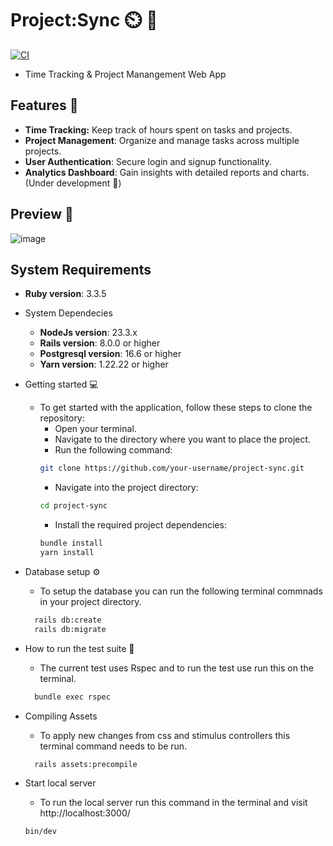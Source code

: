 # Project:Sync ⏲️ 📁 
[![CI](https://github.com/AndreMigz/project_sync/actions/workflows/ci.yml/badge.svg)](https://github.com/AndreMigz/project_sync/actions/workflows/ci.yml)
- Time Tracking & Project Manangement Web App

## Features 🚀
- **Time Tracking:** Keep track of hours spent on tasks and projects.
- **Project Management**: Organize and manage tasks across multiple projects.
- **User Authentication**: Secure login and signup functionality.
- **Analytics Dashboard**: Gain insights with detailed reports and charts. (Under development 🚧)

## Preview 👀
![image](https://github.com/user-attachments/assets/a4badef8-970a-4fed-96a4-d0ab107e22ea)


## System Requirements
* **Ruby version**: 3.3.5
* System Dependecies
  * **NodeJs version**: 23.3.x
  * **Rails version**: 8.0.0 or higher
  * **Postgresql version**: 16.6 or higher
  * **Yarn version**: 1.22.22 or higher
* Getting started 💻
  - To get started with the application, follow these steps to clone the repository:
    - Open your terminal.
    - Navigate to the directory where you want to place the project.
    - Run the following command:
    ```bash
    git clone https://github.com/your-username/project-sync.git
    ```
    - Navigate into the project directory:
    ```bash
    cd project-sync
    ```
    - Install the required project dependencies:
    ```bash
    bundle install  
    yarn install
    ``` 
* Database setup ⚙️
  - To setup the database you can run the following terminal commnads in your project directory.
  ```bash
    rails db:create
    rails db:migrate
  ```
* How to run the test suite 🧪
  - The current test uses Rspec and to run the test use run this on the terminal.
  ```bash
    bundle exec rspec
  ```
* Compiling Assets
  - To apply new changes from css and stimulus controllers this terminal command needs to be run.
  ```bash
    rails assets:precompile
  ```

* Start local server
  -  To run the local server run this command in the terminal and visit http://localhost:3000/
    ```bash
    bin/dev
  ```
